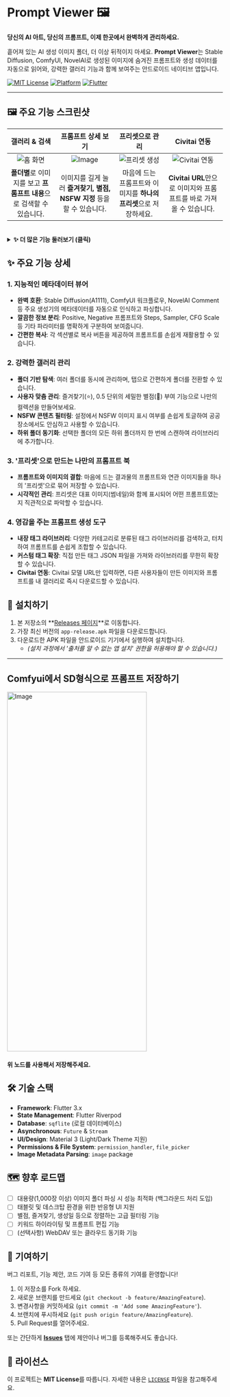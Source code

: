 # Prompt Viewer 🖼️

**당신의 AI 아트, 당신의 프롬프트, 이제 한곳에서 완벽하게 관리하세요.**

흩어져 있는 AI 생성 이미지 폴더, 더 이상 뒤적이지 마세요. **Prompt Viewer**는 Stable Diffusion, ComfyUI, NovelAI로 생성된 이미지에 숨겨진 프롬프트와 생성 데이터를 자동으로 읽어와, 강력한 갤러리 기능과 함께 보여주는 안드로이드 네이티브 앱입니다.

[![MIT License](https://img.shields.io/badge/License-MIT-blue.svg)](LICENSE)
[![Platform](https://img.shields.io/badge/Platform-Android-green.svg)](#)
[![Flutter](https://img.shields.io/badge/Made%20with-Flutter-blue.svg)](https://flutter.dev)

---


## 🖼️ 주요 기능 스크린샷

| 갤러리 & 검색 | 프롬프트 상세 보기 | 프리셋으로 관리 | Civitai 연동 |
| :---: | :---: | :---: | :---: |
| ![홈 화면](https://github.com/user-attachments/assets/45c3bc7d-a459-4483-948f-180b600dee5a) | ![Image](https://github.com/user-attachments/assets/1d37c905-5168-4e94-818a-1f14a0311e56) | ![프리셋 생성](https://github.com/user-attachments/assets/051667f8-5674-4204-b97c-24f64c01c901) | ![Civitai 연동](https://github.com/user-attachments/assets/54f2bcd4-4055-4b9b-ab09-c6e825d36f03) |
| **폴더별**로 이미지를 보고 **프롬프트 내용**으로 검색할 수 있습니다. | 이미지를 길게 눌러 **즐겨찾기, 별점, NSFW 지정** 등을 할 수 있습니다. | 마음에 드는 프롬프트와 이미지를 **하나의 프리셋**으로 저장하세요. | **Civitai URL**만으로 이미지와 프롬프트를 바로 가져올 수 있습니다. |

<br>

<details>
<summary><strong>✨ 더 많은 기능 둘러보기 (클릭)</strong></summary>
<br>
<table>
  <tr>
    <td align="center"><strong>프롬프트 생성</strong></td>
    <td align="center"><strong>마이페이지</strong></td>
    <td align="center"><strong>상세 설정</strong></td>
    <td align="center"><strong>태그 라이브러리</strong></td>
  </tr>
  <tr>
    <td align="center"><img src="https://github.com/user-attachments/assets/20ef7a5c-04a3-489c-b502-9a0bf9837dc7" width="200"></td>
    <td align="center"><img src="https://github.com/user-attachments/assets/51591bf8-a47c-4540-95e0-5f4ef2c63f04" width="200"></td>
    <td align="center"><img src="https://github.com/user-attachments/assets/8312cb25-7679-4c48-be8d-34b27cde2157" width="200"></td>
    <td align="center"><img src="https://github.com/user-attachments/assets/023e4a91-6ce5-4805-b7ca-0da4b3fbb796" width="200"></td>
  </tr>
</table>
</details>

## ✨ 주요 기능 상세

### 1. 지능적인 메타데이터 뷰어
- **완벽 호환**: Stable Diffusion(A1111), ComfyUI 워크플로우, NovelAI Comment 등 주요 생성기의 메타데이터를 자동으로 인식하고 파싱합니다.
- **깔끔한 정보 분리**: Positive, Negative 프롬프트와 Steps, Sampler, CFG Scale 등 기타 파라미터를 명확하게 구분하여 보여줍니다.
- **간편한 복사**: 각 섹션별로 복사 버튼을 제공하여 프롬프트를 손쉽게 재활용할 수 있습니다.

### 2. 강력한 갤러리 관리
- **폴더 기반 탐색**: 여러 폴더를 동시에 관리하며, 탭으로 간편하게 폴더를 전환할 수 있습니다.
- **사용자 맞춤 관리**: 즐겨찾기(⭐), 0.5 단위의 세밀한 별점(🌟) 부여 기능으로 나만의 컬렉션을 만들어보세요.
- **NSFW 콘텐츠 필터링**: 설정에서 NSFW 이미지 표시 여부를 손쉽게 토글하여 공공장소에서도 안심하고 사용할 수 있습니다.
- **하위 폴더 동기화**: 선택한 폴더의 모든 하위 폴더까지 한 번에 스캔하여 라이브러리에 추가합니다.

### 3. '프리셋'으로 만드는 나만의 프롬프트 북
- **프롬프트와 이미지의 결합**: 마음에 드는 결과물의 프롬프트와 연관 이미지들을 하나의 '프리셋'으로 묶어 저장할 수 있습니다.
- **시각적인 관리**: 프리셋은 대표 이미지(썸네일)와 함께 표시되어 어떤 프롬프트였는지 직관적으로 파악할 수 있습니다.

### 4. 영감을 주는 프롬프트 생성 도구
- **내장 태그 라이브러리**: 다양한 카테고리로 분류된 태그 라이브러리를 검색하고, 터치하여 프롬프트를 손쉽게 조합할 수 있습니다.
- **커스텀 태그 확장**: 직접 만든 태그 JSON 파일을 가져와 라이브러리를 무한히 확장할 수 있습니다.
- **Civitai 연동**: Civitai 모델 URL만 입력하면, 다른 사용자들이 만든 이미지와 프롬프트를 내 갤러리로 즉시 다운로드할 수 있습니다.

## 🚀 설치하기

1.  본 저장소의 **[Releases 페이지](https://github.com/squirrel765/Prompt_Viewer/releases)**로 이동합니다.
2.  가장 최신 버전의 `app-release.apk` 파일을 다운로드합니다.
3.  다운로드한 APK 파일을 안드로이드 기기에서 실행하여 설치합니다.
    - _(설치 과정에서 '출처를 알 수 없는 앱 설치' 권한을 허용해야 할 수 있습니다.)_

---
## Comfyui에서 SD형식으로 프롬프트 저장하기
<img width="326" height="839" alt="Image" src="https://github.com/user-attachments/assets/98e1e2bc-239e-40d9-a683-db0361e6a50a" /><br> 

#### 위 노드를 사용해서 저장해주세요.

## 🛠️ 기술 스택

-   **Framework**: Flutter 3.x
-   **State Management**: Flutter Riverpod
-   **Database**: `sqflite` (로컬 데이터베이스)
-   **Asynchronous**: `Future` & `Stream`
-   **UI/Design**: Material 3 (Light/Dark Theme 지원)
-   **Permissions & File System**: `permission_handler`, `file_picker`
-   **Image Metadata Parsing**: `image` package

## 🗺️ 향후 로드맵

-   [ ] 대용량(1,000장 이상) 이미지 폴더 파싱 시 성능 최적화 (백그라운드 처리 도입)
-   [ ] 태블릿 및 데스크탑 환경을 위한 반응형 UI 지원
-   [ ] 별점, 즐겨찾기, 생성일 등으로 정렬하는 고급 필터링 기능
-   [ ] 키워드 하이라이팅 및 프롬프트 편집 기능
-   [ ] (선택사항) WebDAV 또는 클라우드 동기화 기능

## 🤝 기여하기

버그 리포트, 기능 제안, 코드 기여 등 모든 종류의 기여를 환영합니다!
1.  이 저장소를 Fork 하세요.
2.  새로운 브랜치를 만드세요 (`git checkout -b feature/AmazingFeature`).
3.  변경사항을 커밋하세요 (`git commit -m 'Add some AmazingFeature'`).
4.  브랜치에 푸시하세요 (`git push origin feature/AmazingFeature`).
5.  Pull Request를 열어주세요.

또는 간단하게 **[Issues](https://github.com/squirrel765/Prompt_Viewer/issues)** 탭에 제안이나 버그를 등록해주셔도 좋습니다.

## 📄 라이선스

이 프로젝트는 **MIT License**를 따릅니다. 자세한 내용은 [`LICENSE`](LICENSE) 파일을 참고해주세요.